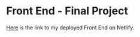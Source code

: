 # Front End - Final Project

[Here](https://main--regal-biscotti-d90b3a.netlify.app/login) is the link to my deployed Front End on Netlify.
